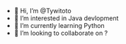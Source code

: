 - 👋 Hi, I’m @Tywitoto
- 👀 I’m interested in Java devlopment
- 🌱 I’m currently learning Python
- 💞️ I’m looking to collaborate on ?
<!--- - 📫 How to reach me 
--->
<!---
Tywitoto/Tywitoto is a ✨ special ✨ repository because its `README.md` (this file) appears on your GitHub profile.
You can click the Preview link to take a look at your changes.
--->
